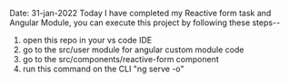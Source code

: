 Date: 31-jan-2022
Today I have completed my Reactive form task and Angular Module, you can execute this project by following these steps--
1. open this repo in your vs code IDE
2. go to the src/user module for angular custom module code
3. go to the src/components/reactive-form component
4. run this command on the CLI "ng serve -o"
